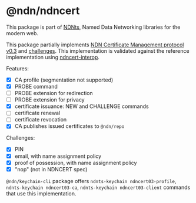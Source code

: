 # @ndn/ndncert

This package is part of [NDNts](https://yoursunny.com/p/NDNts/), Named Data Networking libraries for the modern web.

This package partially implements [NDN Certificate Management protocol v0.3](https://github.com/named-data/ndncert/wiki/NDNCERT-Protocol-0.3/69d841e20515a5f7e8e5452e8366225e55bf2f86) and [challenges](https://github.com/named-data/ndncert/wiki/NDNCERT-Protocol-0.3-Challenges/46700d99c67dc94d13d26f838e4594f1f66d7c76).
This implementation is validated against the reference implementation using [ndncert-interop](../../integ/ndncert-interop/).

Features:

* [X] CA profile (segmentation not supported)
* [X] PROBE command
* [ ] PROBE extension for redirection
* [ ] PROBE extension for privacy
* [X] certificate issuance: NEW and CHALLENGE commands
* [ ] certificate renewal
* [ ] certificate revocation
* [X] CA publishes issued certificates to `@ndn/repo`

Challenges:

* [X] PIN
* [X] email, with name assignment policy
* [X] proof of possession, with name assignment policy
* [X] "nop" (not in NDNCERT spec)

`@ndn/keychain-cli` package offers `ndnts-keychain ndncert03-profile`,  `ndnts-keychain ndncert03-ca`,  `ndnts-keychain ndncert03-client` commands that use this implementation.
